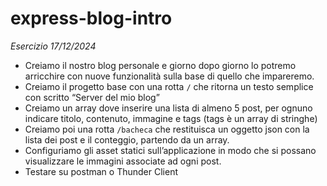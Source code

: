 # express-blog-intro

*Esercizio 17/12/2024*

- Creiamo il nostro blog personale e giorno dopo giorno lo potremo arricchire con nuove funzionalità sulla base di quello che impareremo.  
- Creiamo il progetto base con una rotta `/` che ritorna un testo semplice con scritto “Server del mio blog”  
- Creiamo un array dove inserire una lista di almeno 5 post, per ognuno indicare titolo, contenuto, immagine e tags (tags è un array di stringhe)  
- Creiamo poi una rotta `/bacheca` che restituisca un oggetto json con la lista dei post e il conteggio, partendo da un array.  
- Configuriamo gli asset statici sull’applicazione in modo che si possano visualizzare le immagini associate ad ogni post.  
- Testare su postman o Thunder Client  